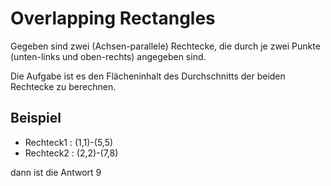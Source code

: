 # Overlapping Rectangles

Gegeben sind zwei (Achsen-parallele) Rechtecke, die durch je zwei Punkte (unten-links und oben-rechts)
angegeben sind.

Die Aufgabe ist es den Flächeninhalt des Durchschnitts der beiden Rechtecke zu berechnen.

## Beispiel

- Rechteck1 : (1,1)-(5,5)
- Rechteck2 : (2,2)-(7,8)

dann ist die Antwort 9
